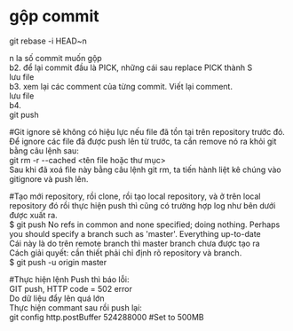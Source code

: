 # gộp commit
git rebase -i HEAD~n <br>

n la số commit muốn gộp <br>
b2. để lại commit đầu là PICK, những cái sau replace PICK thành S <br>
lưu file <br>
b3. xem lại các comment của từng commit. Viết lại comment. <br>
lưu file <br>
b4. <br>
git push <br>

#Git ignore sẽ không có hiệu lực nếu file đã tồn tại trên repository trước đó. Để ignore các file đã được push lên từ trước, ta cần remove nó ra khỏi git bằng câu lệnh sau:<br>
	git rm -r --cached <tên file hoặc thư mục> <br>
Sau khi đã xoá file này bằng câu lệnh git rm, ta tiến hành liệt kê chúng vào gitignore và push lên. <br>

#Tạo mới repository, rồi clone, rồi tạo local repository, và ở trên local repository đó rồi thực hiện push thì cũng có trường hợp log như bên dưới được xuất ra. <br>
	$ git push No refs in common and none specified; doing nothing. Perhaps you 	should specify a branch such as 'master'. Everything up-to-date <br>
Cái này là do trên remote branch thì master branch chưa được tạo ra <br>
Cách giải quyết: cần thiết phải chỉ định rõ repository và branch. <br>
	 $ git push -u origin master <br>

#Thực hiện lệnh Push thì báo lỗi: <br>
	GIT push, HTTP code = 502 error <br>
Do dữ liệu đẩy lên quá lớn <br>
Thực hiện commant sau rồi push lại: <br>
	 git config http.postBuffer 524288000 #Set to 500MB <br>
   
#   
